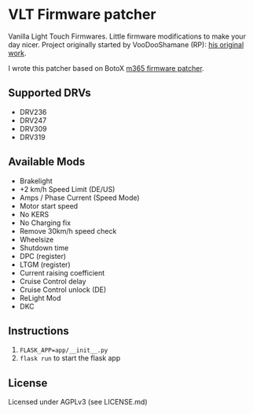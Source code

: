 # VLT Firmware patcher
Vanilla Light Touch Firmwares. Little firmware modifications to make your day  nicer.
Project originally started by VooDooShamane (RP): [his original work](https://rollerplausch.com/threads/vlt-firmwares-in-de-22kmh-mit-neuster-vanilla-firmware-und-vieles-mehr.3197/).

I wrote this patcher based on BotoX [m365 firmware patcher](https://github.com/BotoX/xiaomi-m365-firmware-patcher).

## Supported DRVs
* DRV236
* DRV247
* DRV309
* DRV319

## Available Mods
* Brakelight
* +2 km/h Speed Limit (DE/US)
* Amps / Phase Current (Speed Mode)
* Motor start speed
* No KERS
* No Charging fix
* Remove 30km/h speed check
* Wheelsize
* Shutdown time
* DPC (register)
* LTGM (register)
* Current raising coefficient
* Cruise Control delay
* Cruise Control unlock (DE)
* ReLight Mod
* DKC

## Instructions
1. `FLASK_APP=app/__init__.py`
2. `flask run` to start the flask app

## License
Licensed under AGPLv3 (see LICENSE.md)
